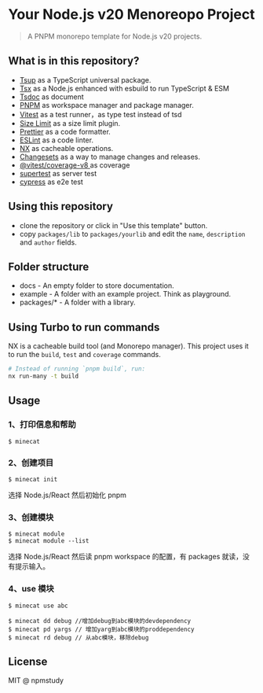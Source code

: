 # Your Node.js v20 Menoreopo Project

> A PNPM monorepo template for Node.js v20 projects.

## What is in this repository?

- [Tsup](https://tsup.egoist.dev/) as a TypeScript universal package.
- [Tsx](https://github.com/esbuild-kit/tsx) as a Node.js enhanced with esbuild to run TypeScript & ESM
- [Tsdoc](https://tsdoc.org/) as document
- [PNPM](https://pnpm.io/workspaces) as workspace manager and package manager.
- [Vitest](https://vitest.dev/) as a test runner，as type test instead of tsd
- [Size Limit](https://github.com/ai/size-limit) as a size limit plugin.
- [Prettier](https://prettier.io/) as a code formatter.
- [ESLint](https://eslint.org/) as a code linter.
- [NX](https://nx.dev) as cacheable operations.
- [Changesets](https://github.com/changesets/changesets/) as a way to manage changes and releases.
- [@vitest/coverage-v8
](https://www.npmjs.com/package/@vitest/coverage-v8
) as coverage
- [supertest](https://www.npmjs.com/package/supertest) as server test
- [cypress](https://www.cypress.io/) as e2e test


## Using this repository

- clone the repository or click in "Use this template" button.
- copy `packages/lib` to `packages/yourlib`
 and edit the `name`, `description` and `author` fields.

## Folder structure

- docs - An empty folder to store documentation.
- example - A folder with an example project. Think as playground.
- packages/* - A folder with a library.

## Using Turbo to run commands

NX is a cacheable build tool (and Monorepo manager). This project uses it to run the `build`, `test` and `coverage` commands.

```bash
# Instead of running `pnpm build`, run:
nx run-many -t build
```

## Usage

### 1、打印信息和帮助

```
$ minecat
```

### 2、创建项目

```
$ minecat init
```

选择 Node.js/React
然后初始化 pnpm

### 3、创建模块

```
$ minecat module
$ minecat module --list
```

选择 Node.js/React
然后读 pnpm workspace 的配置，有 packages 就读，没有提示输入。

### 4、use 模块

```
$ minecat use abc

$ minecat dd debug //增加debug到abc模块的devdependency
$ minecat pd yargs // 增加yarg到abc模块的proddependency
$ minecat rd debug // 从abc模块，移除debug
```



## License

MIT @ npmstudy
